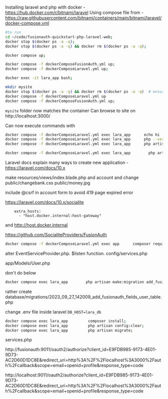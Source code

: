 Installing laravel and php with docker - https://hub.docker.com/r/bitnami/laravel
Using compose file from - https://raw.githubusercontent.com/bitnami/containers/main/bitnami/laravel/docker-compose.yml

```bash
#to run
cd ~/code/fusionauth-quickstart-php-laravel-web;
docker stop $(docker ps -a -q);
docker stop $(docker ps -a -q) && docker rm $(docker ps -a -q);

docker compose up;

docker compose -f dockerComposeFusionAuth.yml up;
docker compose -f dockerComposeLaravel.yml up;

docker exec -it lara_app bash;
```

```bash
mkdir mysite
docker stop $(docker ps -a -q) && docker rm $(docker ps -a -q)  # ensure no previous containers with this name exist
docker compose -f dockerComposeLaravel.yml up
docker compose -f dockerComposeFusionAuth.yml up;
```

`mysite` folder now matches the container
Can browse to site on http://localhost:3000/

Can now execute commands with
```bash
docker compose -f dockerComposeLaravel.yml exec lara_app      echo hi
docker compose -f dockerComposeLaravel.yml exec lara_app      php --version
docker compose -f dockerComposeLaravel.yml exec lara_app      php artisan --version

docker compose -f dockerComposeLaravel.yml exec lara_app        php artisan make:migration add_fusionauth_fields_user_table
```

Laravel docs explain many ways to create new application - https://laravel.com/docs/10.x

make
resources/views/index.blade.php
and account and change
public/changebank.css
public/money.jpg

include @csrf in account form to avoid 419 page expired error

https://laravel.com/docs/10.x/socialite

```docker-compose
    extra_hosts:
      - "host.docker.internal:host-gateway"
```
and http://host.docker.internal

https://github.com/SocialiteProviders/FusionAuth
```bash
docker compose -f dockerComposeLaravel.yml exec app      composer require socialiteproviders/fusionauth
```

alter EventServiceProvider.php. $listen function.
config/services.php

app/Models/User.php

don't do below
```bash
docker compose exec lara_app        php artisan make:migration add_fusionauth_fields_user_table
```
rather create database/migrations/2023_09_27_142009_add_fusionauth_fields_user_table.php

change .env file inside laravel
`DB_HOST=lara_db`
```bash
docker compose exec lara_app         composer install;
docker compose exec lara_app         php artisan config:clear;
docker compose exec lara_app         php artisan migrate;
```

services.php


http://fusionauth:9011/oauth2/authorize?client_id=E9FDB985-9173-4E01-9D73-AC2D60D1DC8E&redirect_uri=http%3A%2F%2Flocalhost%3A3000%2Fauth%2Fcallback&scope=email+openid+profile&response_type=code

http://localhost:9011/oauth2/authorize?client_id=E9FDB985-9173-4E01-9D73-AC2D60D1DC8E&redirect_uri=http%3A%2F%2Flocalhost%3A3000%2Fauth%2Fcallback&scope=email+openid+profile&response_type=code

